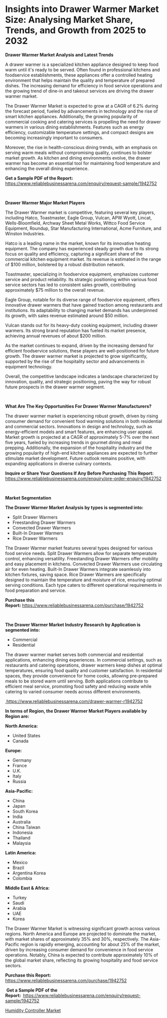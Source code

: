 <p><h1>Insights into Drawer Warmer Market Size: Analysing Market Share, Trends, and Growth from 2025 to 2032</h1></p><p><strong>Drawer Warmer Market Analysis and Latest Trends</strong></p>
<p><p>A drawer warmer is a specialized kitchen appliance designed to keep food warm until it's ready to be served. Often found in professional kitchens and foodservice establishments, these appliances offer a controlled heating environment that helps maintain the quality and temperature of prepared dishes. The increasing demand for efficiency in food service operations and the growing trend of dine-in and takeout services are driving the drawer warmer market.</p><p>The Drawer Warmer Market is expected to grow at a CAGR of 6.2% during the forecast period, fueled by advancements in technology and the rise of smart kitchen appliances. Additionally, the growing popularity of commercial cooking and catering services is propelling the need for drawer warmers in various dining establishments. Features such as energy efficiency, customizable temperature settings, and compact designs are becoming increasingly important to consumers. </p><p>Moreover, the rise in health-conscious dining trends, with an emphasis on serving warm meals without compromising quality, continues to bolster market growth. As kitchen and dining environments evolve, the drawer warmer has become an essential tool for maintaining food temperature and enhancing the overall dining experience.</p></p>
<p><strong>Get a Sample PDF of the Report:&nbsp;</strong> <a href="https://www.reliablebusinessarena.com/enquiry/request-sample/1942752?utm_campaign=1932&utm_medium=2&utm_source=Github&utm_content=ia&utm_term=16022025&utm_id=drawer-warmer">https://www.reliablebusinessarena.com/enquiry/request-sample/1942752</a></p>
<p>&nbsp;</p>
<p><strong>Drawer Warmer Major Market Players</strong></p>
<p><p>The Drawer Warmer market is competitive, featuring several key players, including Hatco, Toastmaster, Eagle Group, Vulcan, APW Wyott, Lincat, Wells-Bloomfield, Archway Sheet Metal Works, Wittco Food Service Equipment, Roundup, Star Manufacturing International, Acme Furniture, and Winston Industries. </p><p>Hatco is a leading name in the market, known for its innovative heating equipment. The company has experienced steady growth due to its strong focus on quality and efficiency, capturing a significant share of the commercial kitchen equipment market. Its revenue is estimated in the range of $100 million, bolstered by a robust distribution network.</p><p>Toastmaster, specializing in foodservice equipment, emphasizes customer service and product reliability. Its strategic positioning within various food service sectors has led to consistent sales growth, contributing approximately $75 million to the overall revenue.</p><p>Eagle Group, notable for its diverse range of foodservice equipment, offers innovative drawer warmers that have gained traction among restaurants and institutions. Its adaptability to changing market demands has underpinned its growth, with sales revenue estimated around $50 million.</p><p>Vulcan stands out for its heavy-duty cooking equipment, including drawer warmers. Its strong brand reputation has fueled its market presence, achieving annual revenues of about $200 million.</p><p>As the market continues to expand, driven by the increasing demand for efficient foodservice solutions, these players are well-positioned for future growth. The drawer warmer market is projected to grow significantly, supported by the rise of the hospitality sector and advancements in equipment technology.</p><p>Overall, the competitive landscape indicates a landscape characterized by innovation, quality, and strategic positioning, paving the way for robust future prospects in the drawer warmer segment.</p></p>
<p>&nbsp;</p>
<p><strong>What Are The Key Opportunities For Drawer Warmer Manufacturers?</strong></p>
<p><p>The drawer warmer market is experiencing robust growth, driven by rising consumer demand for convenient food warming solutions in both residential and commercial sectors. Innovations in design and technology, such as energy-efficient models and smart features, are enhancing user appeal. Market growth is projected at a CAGR of approximately 5-7% over the next five years, fueled by increasing trends in gourmet dining and meal prepping. Additionally, the expansion of the hospitality industry and the growing popularity of high-end kitchen appliances are expected to further stimulate market development. Future outlook remains positive, with expanding applications in diverse culinary contexts.</p></p>
<p><strong>Inquire or Share Your Questions If Any Before Purchasing This Report:</strong> <a href="https://www.reliablebusinessarena.com/enquiry/pre-order-enquiry/1942752?utm_campaign=1932&utm_medium=2&utm_source=Github&utm_content=ia&utm_term=16022025&utm_id=drawer-warmer">https://www.reliablebusinessarena.com/enquiry/pre-order-enquiry/1942752</a></p>
<p>&nbsp;</p>
<p><strong>Market Segmentation</strong></p>
<p><strong>The Drawer Warmer Market Analysis by types is segmented into:</strong></p>
<p><ul><li>Split Drawer Warmers</li><li>Freestanding Drawer Warmers</li><li>Convected Drawer Warmers</li><li>Built-In Drawer Warmers</li><li>Rice Drawer Warmers</li></ul></p>
<p><p>The Drawer Warmer market features several types designed for various food service needs. Split Drawer Warmers allow for separate temperature control, enhancing versatility. Freestanding Drawer Warmers offer mobility and easy placement in kitchens. Convected Drawer Warmers use circulating air for even heating. Built-In Drawer Warmers integrate seamlessly into kitchen fixtures, saving space. Rice Drawer Warmers are specifically designed to maintain the temperature and moisture of rice, ensuring optimal serving conditions. Each type caters to different operational requirements in food preparation and service.</p></p>
<p><strong>Purchase this Report:&nbsp;</strong><a href="https://www.reliablebusinessarena.com/purchase/1942752?utm_campaign=1932&utm_medium=2&utm_source=Github&utm_content=ia&utm_term=16022025&utm_id=drawer-warmer">https://www.reliablebusinessarena.com/purchase/1942752</a></p>
<p>&nbsp;</p>
<p><strong>The Drawer Warmer Market Industry Research by Application is segmented into:</strong></p>
<p><ul><li>Commercial</li><li>Residential</li></ul></p>
<p><p>The drawer warmer market serves both commercial and residential applications, enhancing dining experiences. In commercial settings, such as restaurants and catering operations, drawer warmers keep dishes at optimal temperatures, ensuring food quality and customer satisfaction. In residential spaces, they provide convenience for home cooks, allowing pre-prepared meals to be stored warm until serving. Both applications contribute to efficient meal service, promoting food safety and reducing waste while catering to varied consumer needs across different environments.</p></p>
<p><a href="https://www.reliablebusinessarena.com/drawer-warmer-r1942752?utm_campaign=1932&utm_medium=2&utm_source=Github&utm_content=ia&utm_term=16022025&utm_id=drawer-warmer">&nbsp;https://www.reliablebusinessarena.com/drawer-warmer-r1942752</a></p>
<p><strong>In terms of Region, the Drawer Warmer Market Players available by Region are:</strong></p>
<p>
    <p> <strong> North America: </strong>
        <ul>
            <li>United States</li>
            <li>Canada</li>
        </ul>
        </p> 
    <p> <strong> Europe: </strong>
        <ul>
            <li>Germany</li>
            <li>France</li>
            <li>U.K.</li>
            <li>Italy</li>
            <li>Russia</li>
        </ul>
        </p> 
    <p> <strong> Asia-Pacific: </strong>
        <ul>
            <li>China</li>
            <li>Japan</li>
            <li>South Korea</li>
            <li>India</li>
            <li>Australia</li>
            <li>China Taiwan</li>
            <li>Indonesia</li>
            <li>Thailand</li>
            <li>Malaysia</li>
        </ul>
        </p> 
    <p> <strong> Latin America: </strong>
        <ul>
            <li>Mexico</li>
            <li>Brazil</li>
            <li>Argentina Korea</li>
            <li>Colombia</li>
        </ul>
        </p> 
    <p> <strong> Middle East & Africa: </strong>
        <ul>
            <li>Turkey</li>
            <li>Saudi</li>
            <li>Arabia</li>
            <li>UAE</li>
            <li>Korea</li>
        </ul>
    </p>
    </p>
<p><p>The Drawer Warmer Market is witnessing significant growth across various regions. North America and Europe are projected to dominate the market, with market shares of approximately 35% and 30%, respectively. The Asia-Pacific region is rapidly emerging, accounting for about 25% of the market, driven by increasing consumer demand for convenience in food service operations. Notably, China is expected to contribute approximately 10% of the global market share, reflecting its growing hospitality and food service sectors.</p></p>
<p><strong>Purchase this Report: </strong><a href="https://www.reliablebusinessarena.com/purchase/1942752?utm_campaign=1932&utm_medium=2&utm_source=Github&utm_content=ia&utm_term=16022025&utm_id=drawer-warmer">https://www.reliablebusinessarena.com/purchase/1942752</a></p>
<p>&nbsp;<strong>Get a Sample PDF of the Report:&nbsp;&nbsp;</strong><a href="https://www.reliablebusinessarena.com/enquiry/request-sample/1942752?utm_campaign=1932&utm_medium=2&utm_source=Github&utm_content=ia&utm_term=16022025&utm_id=drawer-warmer">https://www.reliablebusinessarena.com/enquiry/request-sample/1942752</a></p>
<p><strong></strong></p>
<p><p><a href="https://github.com/luckyshygirl/Market-Research-Report-List-7/blob/main/humidity-controller-market.md?utm_campaign=1932&utm_medium=2&utm_source=Github&utm_content=ia&utm_term=16022025&utm_id=drawer-warmer">Humidity Controller Market</a></p></p>
